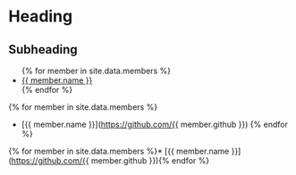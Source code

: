 # Heading

## Subheading

<ul>
{% for member in site.data.members %}
  <li>
    <a href="https://github.com/{{ member.github }}">
      {{ member.name }}
    </a>
  </li>
{% endfor %}
</ul>

{% for member in site.data.members %}
* [{{ member.name }}](https://github.com/{{ member.github }})
{% endfor %}


{% for member in site.data.members %}* [{{ member.name }}](https://github.com/{{ member.github }}){% endfor %}

